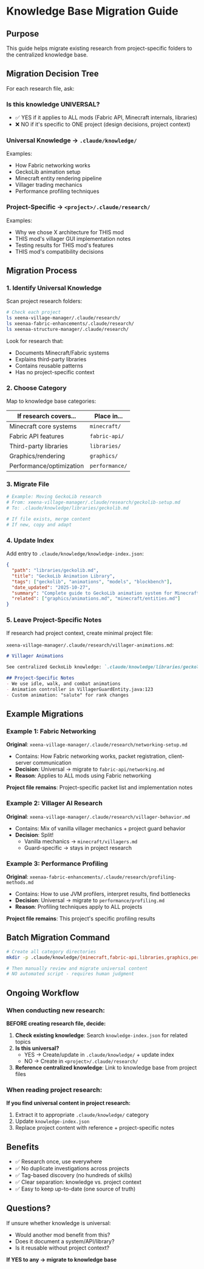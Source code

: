 # Knowledge Base Migration Guide

## Purpose

This guide helps migrate existing research from project-specific folders to the centralized knowledge base.

## Migration Decision Tree

For each research file, ask:

### Is this knowledge UNIVERSAL?
- ✅ YES if it applies to ALL mods (Fabric API, Minecraft internals, libraries)
- ❌ NO if it's specific to ONE project (design decisions, project context)

### Universal Knowledge → `.claude/knowledge/`
Examples:
- How Fabric networking works
- GeckoLib animation setup
- Minecraft entity rendering pipeline
- Villager trading mechanics
- Performance profiling techniques

### Project-Specific → `<project>/.claude/research/`
Examples:
- Why we chose X architecture for THIS mod
- THIS mod's villager GUI implementation notes
- Testing results for THIS mod's features
- THIS mod's compatibility decisions

## Migration Process

### 1. Identify Universal Knowledge

Scan project research folders:
```bash
# Check each project
ls xeena-village-manager/.claude/research/
ls xeenaa-fabric-enhancements/.claude/research/
ls xeenaa-structure-manager/.claude/research/
```

Look for research that:
- Documents Minecraft/Fabric systems
- Explains third-party libraries
- Contains reusable patterns
- Has no project-specific context

### 2. Choose Category

Map to knowledge base categories:

| If research covers... | Place in... |
|----------------------|-------------|
| Minecraft core systems | `minecraft/` |
| Fabric API features | `fabric-api/` |
| Third-party libraries | `libraries/` |
| Graphics/rendering | `graphics/` |
| Performance/optimization | `performance/` |

### 3. Migrate File

```bash
# Example: Moving GeckoLib research
# From: xeena-village-manager/.claude/research/geckolib-setup.md
# To: .claude/knowledge/libraries/geckolib.md

# If file exists, merge content
# If new, copy and adapt
```

### 4. Update Index

Add entry to `.claude/knowledge/knowledge-index.json`:

```json
{
  "path": "libraries/geckolib.md",
  "title": "GeckoLib Animation Library",
  "tags": ["geckolib", "animations", "models", "blockbench"],
  "date_updated": "2025-10-27",
  "summary": "Complete guide to GeckoLib animation system for Minecraft 1.21.1",
  "related": ["graphics/animations.md", "minecraft/entities.md"]
}
```

### 5. Leave Project-Specific Notes

If research had project context, create minimal project file:

`xeena-village-manager/.claude/research/villager-animations.md`:
```markdown
# Villager Animations

See centralized GeckoLib knowledge: `.claude/knowledge/libraries/geckolib.md`

## Project-Specific Notes
- We use idle, walk, and combat animations
- Animation controller in VillagerGuardEntity.java:123
- Custom animation: "salute" for rank changes
```

## Example Migrations

### Example 1: Fabric Networking

**Original**: `xeena-village-manager/.claude/research/networking-setup.md`
- Contains: How Fabric networking works, packet registration, client-server communication
- **Decision**: Universal → migrate to `fabric-api/networking.md`
- **Reason**: Applies to ALL mods using Fabric networking

**Project file remains**: Project-specific packet list and implementation notes

### Example 2: Villager AI Research

**Original**: `xeena-village-manager/.claude/research/villager-behavior.md`
- Contains: Mix of vanilla villager mechanics + project guard behavior
- **Decision**: Split!
  - Vanilla mechanics → `minecraft/villagers.md`
  - Guard-specific → stays in project research

### Example 3: Performance Profiling

**Original**: `xeenaa-fabric-enhancements/.claude/research/profiling-methods.md`
- Contains: How to use JVM profilers, interpret results, find bottlenecks
- **Decision**: Universal → migrate to `performance/profiling.md`
- **Reason**: Profiling techniques apply to ALL projects

**Project file remains**: This project's specific profiling results

## Batch Migration Command

```bash
# Create all category directories
mkdir -p .claude/knowledge/{minecraft,fabric-api,libraries,graphics,performance}

# Then manually review and migrate universal content
# NO automated script - requires human judgment
```

## Ongoing Workflow

### When conducting new research:

**BEFORE creating research file, decide:**

1. **Check existing knowledge**: Search `knowledge-index.json` for related topics
2. **Is this universal?**
   - YES → Create/update in `.claude/knowledge/` + update index
   - NO → Create in `<project>/.claude/research/`
3. **Reference centralized knowledge**: Link to knowledge base from project files

### When reading project research:

**If you find universal content in project research:**
1. Extract it to appropriate `.claude/knowledge/` category
2. Update `knowledge-index.json`
3. Replace project content with reference + project-specific notes

## Benefits

- ✅ Research once, use everywhere
- ✅ No duplicate investigations across projects
- ✅ Tag-based discovery (no hundreds of skills)
- ✅ Clear separation: knowledge vs. project context
- ✅ Easy to keep up-to-date (one source of truth)

## Questions?

If unsure whether knowledge is universal:
- Would another mod benefit from this?
- Does it document a system/API/library?
- Is it reusable without project context?

**If YES to any → migrate to knowledge base**

